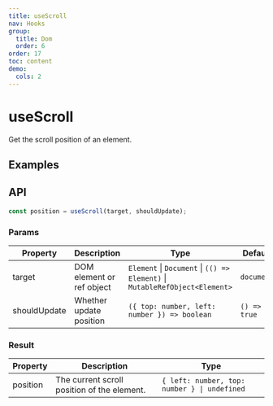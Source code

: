 ```yaml
---
title: useScroll
nav: Hooks
group:
  title: Dom
  order: 6
order: 17
toc: content
demo:
  cols: 2
---
```


# useScroll

Get the scroll position of an element.

## Examples

<code src="./demo/demo1.tsx"></code>
<code src="./demo/demo2.tsx"></code>
<code src="./demo/demo3.tsx"></code>

## API

```typescript
const position = useScroll(target, shouldUpdate);
```

### Params

| Property     | Description               | Type                                                                        | Default      |
| ------------ | ------------------------- | --------------------------------------------------------------------------- | ------------ |
| target       | DOM element or ref object | `Element` \| `Document` \| `(() => Element)` \| `MutableRefObject<Element>` | `document`   |
| shouldUpdate | Whether update position   | `({ top: number, left: number }) => boolean`                                | `() => true` |

### Result

| Property | Description                                 | Type                                         |
| -------- | ------------------------------------------- | -------------------------------------------- |
| position | The current scroll position of the element. | `{ left: number, top: number } \| undefined` |
